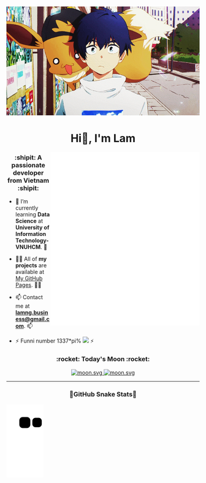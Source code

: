 <h3 align="center"> <img src="https://raw.githubusercontent.com/lamisgosu11/lamisgosu11/main/github-profile/acacia.webp" width="" /> </h3> 
<!--<h3 align='center'> <img src="https://komarev.com/ghpvc/?username=lamisgosu11&color=ff69b4&style=for-the-badge&label=Lovely+People" width=""  /></h3> -->
<h1 align="center"> Hi👋, I'm Lam</h1> 
<img align="right" width="390" alt="🦑" src="https://raw.githubusercontent.com/lamisgosu11/lamisgosu11/main/bio.svg">

<h3 align="center"> :shipit: A passionate developer from Vietnam :shipit:  </h3>
<!--[![Views](https://visitcount.itsvg.in/api?id=lamisgosu11&label=Welcome%20To%20my%20profile&color=12&icon=9&pretty=true)](https://visitcount.itsvg.in) -->

<!-- <p align="left"> <a href="https://github.com/ryo-ma/github-profile-trophy"><img src="https://github-profile-trophy.vercel.app/?username=lamisgosu11" alt="lamisgosu11" /></a> </p> -->
- 🌱 I’m currently learning **Data Science** at **University of Information Technology- VNUHCM**. 🌱

- 👨‍💻 All of **my projects** are available at [My GitHub Pages](https://lamisgosu11.github.io/). 👨‍💻

- 📫 Contact me at **lamng.business@gmail.com**. 📫

- ⚡ Funni number 1337*pi% **<img src="https://emojis.slackmojis.com/emojis/images/1657768669/60058/iidk.png?1657768669" width="30">** ⚡

<p align="left"> 
<!-- <h3 align="left"> <img src="https://raw.githubusercontent.com/lamisgosu11/lamisgosu11/main/github-profile/rainbow-cat.gif" width="30"> </h3> -->
<div align="center">
   <h3>:rocket: Today's Moon :rocket:</h3>
   <a href="https://moon-svg.minung.dev">
    <img src="https://moon-svg.minung.dev/moon.svg" alt="moon.svg" loading="lazy" />
   </a>
   <a href="https://moon-svg.minung.dev">
    <img src="https://moon-svg.minung.dev/moon.svg?theme=ray" alt="moon.svg" loading="lazy" />
   </a>
</div>

-----

<h3 align="center">🐍GitHub Snake Stats🐍 </h3> 

![Snake Animation](https://github.com/lamisgosu11/lamisgosu11/blob/output/github-contribution-grid-snake-dark.svg)



<!-- <h3 align='right'> <img src="https://visitcount.itsvg.in/api?id=lamisgosu11&label=Welcome%20To%20my%20profile&color=12&icon=9&pretty=true" width="30"  /></h3> -->


